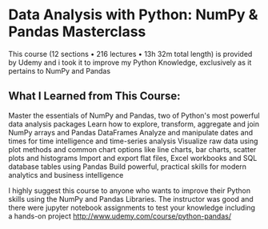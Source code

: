 # Data Analysis with Python: NumPy & Pandas Masterclass

This course (12 sections • 216 lectures • 13h 32m total length) is provided by Udemy and i took it to improve my Python Knowledge, exclusively as it pertains to NumPy and Pandas

## What I Learned from This Course:
Master the essentials of NumPy and Pandas, two of Python's most powerful data analysis packages
Learn how to explore, transform, aggregate and join NumPy arrays and Pandas DataFrames
Analyze and manipulate dates and times for time intelligence and time-series analysis
Visualize raw data using plot methods and common chart options like line charts, bar charts, scatter plots and histograms
Import and export flat files, Excel workbooks and SQL database tables using Pandas
Build powerful, practical skills for modern analytics and business intelligence

I highly suggest this course to anyone who wants to improve their Python skills using the NumPy and Pandas Libraries. The instructor was good and there were jupyter notebook assignments to test your knowledge including a hands-on project
http://www.udemy.com/course/python-pandas/